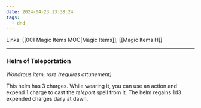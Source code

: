 ```yaml
---
date: 2024-04-23 13:38:24
tags:
  - dnd
---
```

Links: [[001 Magic Items MOC|Magic Items]], [[Magic Items H]]
___
### Helm of Teleportation

*Wondrous item, rare (requires attunement)*

This helm has 3 charges. While wearing it, you can use an action and expend 1 charge to cast the *teleport* spell from it. The helm regains 1d3 expended charges daily at dawn.